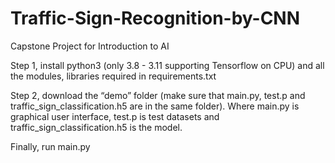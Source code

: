 # Traffic-Sign-Recognition-by-CNN
Capstone Project for Introduction to AI

Step 1, install python3 (only 3.8 - 3.11 supporting Tensorflow on CPU) and all the modules, libraries required in requirements.txt

Step 2, download the “demo” folder (make sure that main.py, test.p and traffic_sign_classification.h5 are in the same folder).
Where main.py is graphical user interface, test.p is test datasets and traffic_sign_classification.h5 is the model.

Finally, run main.py
